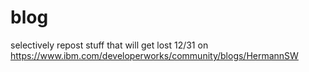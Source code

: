 # blog
selectively repost stuff that will get lost 12/31 on https://www.ibm.com/developerworks/community/blogs/HermannSW
